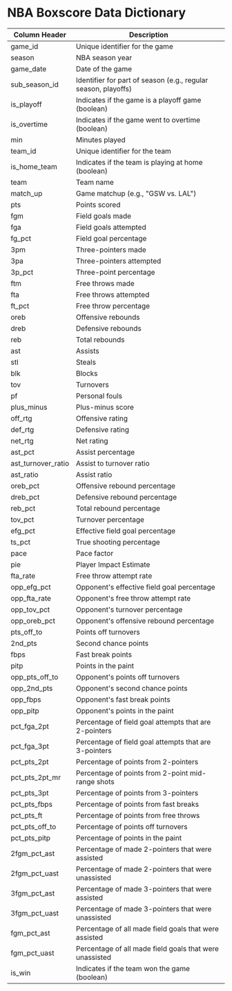 # NBA Boxscore Data Dictionary

| Column Header | Description |
|---------------|-------------|
| game_id | Unique identifier for the game |
| season | NBA season year |
| game_date | Date of the game |
| sub_season_id | Identifier for part of season (e.g., regular season, playoffs) |
| is_playoff | Indicates if the game is a playoff game (boolean) |
| is_overtime | Indicates if the game went to overtime (boolean) |
| min | Minutes played |
| team_id | Unique identifier for the team |
| is_home_team | Indicates if the team is playing at home (boolean) |
| team | Team name |
| match_up | Game matchup (e.g., "GSW vs. LAL") |
| pts | Points scored |
| fgm | Field goals made |
| fga | Field goals attempted |
| fg_pct | Field goal percentage |
| 3pm | Three-pointers made |
| 3pa | Three-pointers attempted |
| 3p_pct | Three-point percentage |
| ftm | Free throws made |
| fta | Free throws attempted |
| ft_pct | Free throw percentage |
| oreb | Offensive rebounds |
| dreb | Defensive rebounds |
| reb | Total rebounds |
| ast | Assists |
| stl | Steals |
| blk | Blocks |
| tov | Turnovers |
| pf | Personal fouls |
| plus_minus | Plus-minus score |
| off_rtg | Offensive rating |
| def_rtg | Defensive rating |
| net_rtg | Net rating |
| ast_pct | Assist percentage |
| ast_turnover_ratio | Assist to turnover ratio |
| ast_ratio | Assist ratio |
| oreb_pct | Offensive rebound percentage |
| dreb_pct | Defensive rebound percentage |
| reb_pct | Total rebound percentage |
| tov_pct | Turnover percentage |
| efg_pct | Effective field goal percentage |
| ts_pct | True shooting percentage |
| pace | Pace factor |
| pie | Player Impact Estimate |
| fta_rate | Free throw attempt rate |
| opp_efg_pct | Opponent's effective field goal percentage |
| opp_fta_rate | Opponent's free throw attempt rate |
| opp_tov_pct | Opponent's turnover percentage |
| opp_oreb_pct | Opponent's offensive rebound percentage |
| pts_off_to | Points off turnovers |
| 2nd_pts | Second chance points |
| fbps | Fast break points |
| pitp | Points in the paint |
| opp_pts_off_to | Opponent's points off turnovers |
| opp_2nd_pts | Opponent's second chance points |
| opp_fbps | Opponent's fast break points |
| opp_pitp | Opponent's points in the paint |
| pct_fga_2pt | Percentage of field goal attempts that are 2-pointers |
| pct_fga_3pt | Percentage of field goal attempts that are 3-pointers |
| pct_pts_2pt | Percentage of points from 2-pointers |
| pct_pts_2pt_mr | Percentage of points from 2-point mid-range shots |
| pct_pts_3pt | Percentage of points from 3-pointers |
| pct_pts_fbps | Percentage of points from fast breaks |
| pct_pts_ft | Percentage of points from free throws |
| pct_pts_off_to | Percentage of points off turnovers |
| pct_pts_pitp | Percentage of points in the paint |
| 2fgm_pct_ast | Percentage of made 2-pointers that were assisted |
| 2fgm_pct_uast | Percentage of made 2-pointers that were unassisted |
| 3fgm_pct_ast | Percentage of made 3-pointers that were assisted |
| 3fgm_pct_uast | Percentage of made 3-pointers that were unassisted |
| fgm_pct_ast | Percentage of all made field goals that were assisted |
| fgm_pct_uast | Percentage of all made field goals that were unassisted |
| is_win | Indicates if the team won the game (boolean) |
